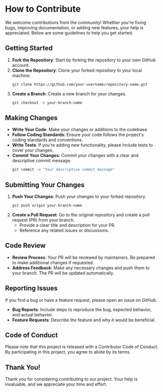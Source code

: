 # How to Contribute

We welcome contributions from the community! Whether you're fixing bugs, improving documentation, or adding new features, your help is appreciated. Below are some guidelines to help you get started.

## Getting Started

1. **Fork the Repository**: Start by forking the repository to your own GitHub account.
2. **Clone the Repository**: Clone your forked repository to your local machine.
   ```bash
   git clone https://github.com/your-username/repository-name.git
   ```
3. **Create a Branch**: Create a new branch for your changes.
   ```bash
   git checkout -b your-branch-name
   ```

## Making Changes

- **Write Your Code**: Make your changes or additions to the codebase.
- **Follow Coding Standards**: Ensure your code follows the project's coding standards and conventions.
- **Write Tests**: If you're adding new functionality, please include tests to cover your changes.
- **Commit Your Changes**: Commit your changes with a clear and descriptive commit message.
   ```bash
   git commit -m "Your descriptive commit message"
   ```

## Submitting Your Changes

1. **Push Your Changes**: Push your changes to your forked repository.
   ```bash
   git push origin your-branch-name
   ```
2. **Create a Pull Request**: Go to the original repository and create a pull request (PR) from your branch.
   - Provide a clear title and description for your PR.
   - Reference any related issues or discussions.

## Code Review

- **Review Process**: Your PR will be reviewed by maintainers. Be prepared to make additional changes if requested.
- **Address Feedback**: Make any necessary changes and push them to your branch. The PR will be updated automatically.

## Reporting Issues

If you find a bug or have a feature request, please open an issue on GitHub.

- **Bug Reports**: Include steps to reproduce the bug, expected behavior, and actual behavior.
- **Feature Requests**: Describe the feature and why it would be beneficial.

## Code of Conduct

Please note that this project is released with a Contributor Code of Conduct. By participating in this project, you agree to abide by its terms.

## Thank You!

Thank you for considering contributing to our project. Your help is invaluable, and we appreciate your time and effort.

